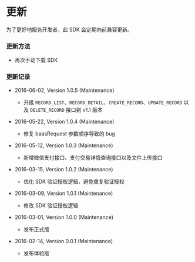 # 更新

为了更好地服务开发者，此 SDK 会定期向前兼容更新。

### 更新方法

- 再次手动下载 SDK

### 更新记录
- 2016-06-02, Version 1.0.5 (Maintenance)
  - 升级 `RECORD_LIST`、`RECORD_DETAIL`、`CREATE_RECORD`、`UPDATE_RECORD` 以及 `DELETE_RECORD` 接口到 v1.1 版本

- 2016-05-22, Version 1.0.4 (Maintenance)
  - 修复 baasRequest 参数顺序导致的 bug

- 2016-05-12, Version 1.0.3 (Maintenance)
  - 新增微信支付接口、支付交易详情查询接口以及文件上传接口


- 2016-03-15, Version 1.0.2 (Maintenance)
  - 优化 SDK 验证授权逻辑，避免重复验证授权


- 2016-03-09, Version 1.0.1 (Maintenance)
  - 修改 SDK 验证授权逻辑


- 2016-03-01, Version 1.0.0 (Maintenance)
  - 发布正式版


- 2016-02-14, Version 0.0.1 (Maintenance)
  - 发布体验版